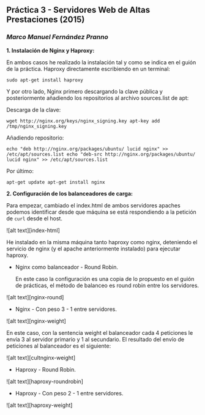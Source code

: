 ## Práctica 3 - Servidores Web de Altas Prestaciones (2015)
### *Marco Manuel Fernández Pranno*

**1. Instalación de Nginx y Haproxy:**

En ambos casos he realizado la instalación tal y como se indica en el guión de la práctica.
Haproxy directamente escribiendo en un terminal:

`sudo apt-get install haproxy`

Y por otro lado, Nginx primero descargando la clave pública y posteriormente añadiendo los repositorios al archivo sources.list de apt:

Descarga de la clave:

`wget http://nginx.org/keys/nginx_signing.key
 apt-key add /tmp/nginx_signing.key`

Añadiendo repositorio:

`echo "deb http://nginx.org/packages/ubuntu/ lucid nginx" >> /etc/apt/sources.list
 echo "deb-src http://nginx.org/packages/ubuntu/ lucid nginx" >> /etc/apt/sources.list`

Por último:

`apt-get update
apt-get install nginx`

**2. Configuración de los balanceadores de carga:**

Para empezar, cambiado el index.html de ambos servidores apaches podemos identificar desde que máquina se está
respondiendo a la petición de `curl` desde el host.

![alt text][index-html]

He instalado en la misma máquina tanto haproxy como nginx, deteniendo el servicio de nginx (y el apache anteriormente instalado) para ejecutar haproxy.

* Nginx como balanceador - Round Robin.

  En este caso la configuración es una copia de lo propuesto en el guión de prácticas, el método de balanceo es round robin entre los servidores.

![alt text][nginx-round]

* Nginx - Con peso 3 - 1 entre servidores.

![alt text][nginx-weight]

  En este caso, con la sentencia weight el balanceador cada 4 peticiones le envía 3 al servidor primario y 1 al secundario.
  El resultado del envío de peticiones al balanceador es el siguiente:

![alt text][cultnginx-weight]

* Haproxy - Round Robin.

![alt text][haproxy-roundrobin]

* Haproxy - Con peso 2 - 1 entre servidores.

![alt text][haproxy-weight]
